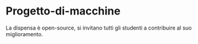 # Progetto-di-macchine

La dispensa è open-source, si invitano tutti gli studenti a contribuire al suo miglioramento.